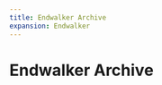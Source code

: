 ```yaml
---
title: Endwalker Archive
expansion: Endwalker
---
```


# Endwalker Archive

<GuideHome :isArchive=true expansion="Endwalker"/>
